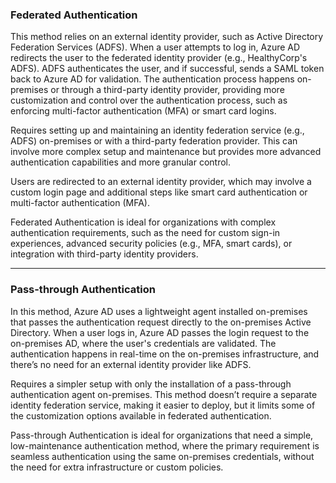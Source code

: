 ### Federated Authentication

This method relies on an external identity provider, such as Active Directory Federation Services (ADFS). When a user attempts to log in, Azure AD redirects the user to the federated identity provider (e.g., HealthyCorp's ADFS). ADFS authenticates the user, and if successful, sends a SAML token back to Azure AD for validation. The authentication process happens on-premises or through a third-party identity provider, providing more customization and control over the authentication process, such as enforcing multi-factor authentication (MFA) or smart card logins.

Requires setting up and maintaining an identity federation service (e.g., ADFS) on-premises or with a third-party federation provider. This can involve more complex setup and maintenance but provides more advanced authentication capabilities and more granular control.

Users are redirected to an external identity provider, which may involve a custom login page and additional steps like smart card authentication or multi-factor authentication (MFA).

Federated Authentication is ideal for organizations with complex authentication requirements, such as the need for custom sign-in experiences, advanced security policies (e.g., MFA, smart cards), or integration with third-party identity providers.

---

### Pass-through Authentication

In this method, Azure AD uses a lightweight agent installed on-premises that passes the authentication request directly to the on-premises Active Directory. When a user logs in, Azure AD passes the login request to the on-premises AD, where the user's credentials are validated. The authentication happens in real-time on the on-premises infrastructure, and there’s no need for an external identity provider like ADFS.

Requires a simpler setup with only the installation of a pass-through authentication agent on-premises. This method doesn’t require a separate identity federation service, making it easier to deploy, but it limits some of the customization options available in federated authentication.

Pass-through Authentication is ideal for organizations that need a simple, low-maintenance authentication method, where the primary requirement is seamless authentication using the same on-premises credentials, without the need for extra infrastructure or custom policies.